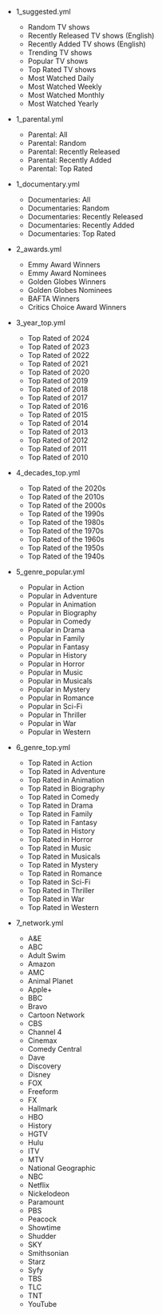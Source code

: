 - 1_suggested.yml
  - Random TV shows
  - Recently Released TV shows (English)
  - Recently Added TV shows (English)
  - Trending TV shows
  - Popular TV shows
  - Top Rated TV shows
  - Most Watched Daily
  - Most Watched Weekly
  - Most Watched Monthly
  - Most Watched Yearly

- 1_parental.yml
  - Parental: All
  - Parental: Random
  - Parental: Recently Released
  - Parental: Recently Added
  - Parental: Top Rated

- 1_documentary.yml
  - Documentaries: All
  - Documentaries: Random
  - Documentaries: Recently Released
  - Documentaries: Recently Added
  - Documentaries: Top Rated

- 2_awards.yml
  - Emmy Award Winners
  - Emmy Award Nominees
  - Golden Globes Winners
  - Golden Globes Nominees
  - BAFTA Winners
  - Critics Choice Award Winners

- 3_year_top.yml
  - Top Rated of 2024
  - Top Rated of 2023
  - Top Rated of 2022
  - Top Rated of 2021
  - Top Rated of 2020
  - Top Rated of 2019
  - Top Rated of 2018
  - Top Rated of 2017
  - Top Rated of 2016
  - Top Rated of 2015
  - Top Rated of 2014
  - Top Rated of 2013
  - Top Rated of 2012
  - Top Rated of 2011
  - Top Rated of 2010

- 4_decades_top.yml
  - Top Rated of the 2020s
  - Top Rated of the 2010s
  - Top Rated of the 2000s
  - Top Rated of the 1990s
  - Top Rated of the 1980s
  - Top Rated of the 1970s
  - Top Rated of the 1960s
  - Top Rated of the 1950s
  - Top Rated of the 1940s

- 5_genre_popular.yml
  - Popular in Action
  - Popular in Adventure
  - Popular in Animation
  - Popular in Biography
  - Popular in Comedy
  - Popular in Drama
  - Popular in Family
  - Popular in Fantasy
  - Popular in History
  - Popular in Horror
  - Popular in Music
  - Popular in Musicals
  - Popular in Mystery
  - Popular in Romance
  - Popular in Sci-Fi
  - Popular in Thriller
  - Popular in War
  - Popular in Western

- 6_genre_top.yml
  - Top Rated in Action
  - Top Rated in Adventure
  - Top Rated in Animation
  - Top Rated in Biography
  - Top Rated in Comedy
  - Top Rated in Drama
  - Top Rated in Family
  - Top Rated in Fantasy
  - Top Rated in History
  - Top Rated in Horror
  - Top Rated in Music
  - Top Rated in Musicals
  - Top Rated in Mystery
  - Top Rated in Romance
  - Top Rated in Sci-Fi
  - Top Rated in Thriller
  - Top Rated in War
  - Top Rated in Western
  
- 7_network.yml
  - A&E
  - ABC
  - Adult Swim
  - Amazon
  - AMC
  - Animal Planet
  - Apple+
  - BBC
  - Bravo
  - Cartoon Network
  - CBS
  - Channel 4
  - Cinemax
  - Comedy Central
  - Dave
  - Discovery
  - Disney
  - FOX
  - Freeform
  - FX
  - Hallmark
  - HBO
  - History
  - HGTV
  - Hulu
  - ITV
  - MTV
  - National Geographic
  - NBC
  - Netflix
  - Nickelodeon
  - Paramount
  - PBS
  - Peacock
  - Showtime
  - Shudder
  - SKY
  - Smithsonian
  - Starz
  - Syfy
  - TBS
  - TLC
  - TNT
  - YouTube